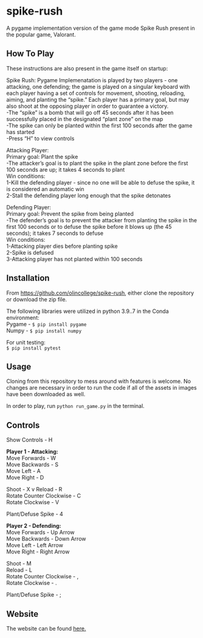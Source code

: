 # spike-rush

A pygame implementation version of the game mode Spike Rush present in the popular game, Valorant.

## How To Play
These instructions are also present in the game itself on startup: 

Spike Rush: Pygame Implemenatation is played by two players - one attacking, one defending; the game is played on a singular keyboard with each player having a set of controls for movement, shooting, reloading, aiming, and planting the “spike.” Each player has a primary goal, but may also shoot at the opposing player in order to guarantee a victory. <br />
-The “spike” is a bomb that will go off 45 seconds after it has been successfully placed in the designated “plant zone” on the map<br />
-The spike can only be planted within the first 100 seconds after the game has started<br />
-Press “H” to view controls<br />

Attacking Player: <br />
Primary goal: Plant the spike<br />
-The attacker’s goal is to plant the spike in the plant zone before the first 100 seconds are up; it takes 4 seconds to plant<br />
Win conditions:<br />
1-Kill the defending player - since no one will be able to defuse the spike, it is considered an automatic win<br />
2-Stall the defending player long enough that the spike detonates<br />

Defending Player:<br />
Primary goal: Prevent the spike from being planted<br />
-The  defender’s goal is to prevent the attacker from planting the spike in the first 100 seconds or to defuse the spike before it blows up (the 45 seconds); it takes 7 seconds to defuse<br />
Win conditions:<br />
1-Attacking player dies before planting spike<br />
2-Spike is defused<br />
3-Attacking player has not planted within 100 seconds<br />

## Installation

From https://github.com/olincollege/spike-rush, either clone the repository or download the zip file.

The following libraries were utilized in python 3.9..7 in the Conda environment:<br />
Pygame - ``$ pip install pygame``<br />
Numpy - ``$ pip install numpy`` <br />

For unit testing:<br />
``$ pip install pytest``

## Usage

Cloning from this repository to mess around with features is welcome. No changes are necessary in order to run the code if all of the assets in images have been downloaded as well.

In order to play, run ``python run_game.py`` in the terminal.

## Controls
Show Controls - H<br />

**Player 1 - Attacking:**<br />
Move Forwards - W <br />
Move Backwards - S<br />
Move Left - A <br />
Move Right - D <br />

Shoot - X v
Reload - R <br />
Rotate Counter Clockwise - C <br /> 
Rotate Clockwise - V <br />

Plant/Defuse Spike - 4 <br />

**Player 2 - Defending:** <br />
Move Forwards - Up Arrow <br />
Move Backwards - Down Arrow <br />
Move Left - Left Arrow <br />
Move Right - Right Arrow <br />

Shoot - M <br />
Reload - L <br />
Rotate Counter Clockwise - , <br />
Rotate Clockwise - . <br />

Plant/Defuse Spike - ; <br />

## Website
The website can be found [here.](https://glowing-carnival-60eeb349.pages.github.io/)